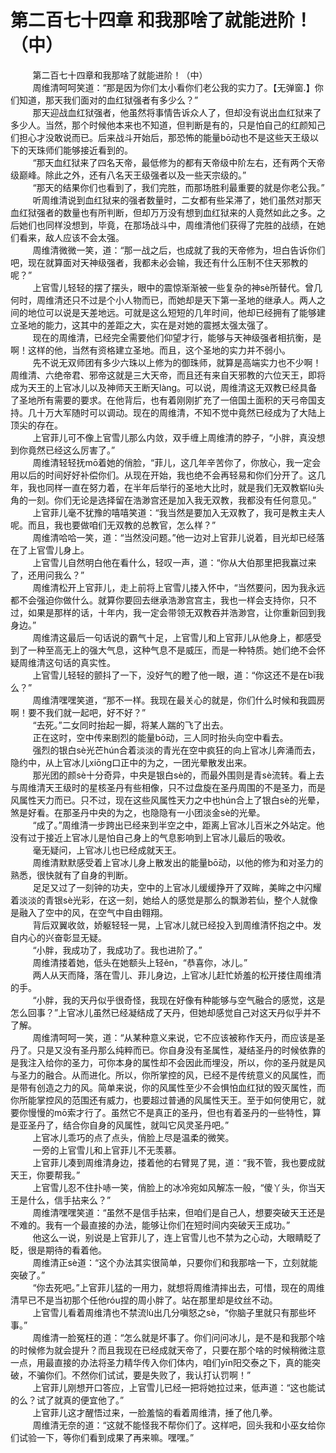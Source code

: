 <h1>第二百七十四章 和我那啥了就能进阶！（中）</h1>
<div id="content">&nbsp&nbsp&nbsp&nbsp&nbsp&nbsp&nbsp&nbsp
 第二百七十四章和我那啥了就能进阶！（中）
 <br/>&nbsp&nbsp&nbsp&nbsp&nbsp&nbsp&nbsp&nbsp
 周维清呵呵笑道：“那是因为你们太小看你们老公我的实力了。【无弹窗.】你们知道，那天我们面对的血红狱强者有多少么？”
 <br/>&nbsp&nbsp&nbsp&nbsp&nbsp&nbsp&nbsp&nbsp
 那天迎战血红狱强者，他虽然将事情告诉众人了，但却没有说出血红狱来了多少人。当然，那个时候他本来也不知道，但判断是有的，只是怕自己的红颜知己们担心才没敢说而已。后来战斗开始后，那恐怖的能量bō动也不是这些天王级以下的天珠师们能够接近看到的。
 <br/>&nbsp&nbsp&nbsp&nbsp&nbsp&nbsp&nbsp&nbsp
 “那天血红狱来了四名天帝，最低修为的都有天帝级中阶左右，还有两个天帝级巅峰。除此之外，还有八名天王级强者以及一些天宗级的。”
 <br/>&nbsp&nbsp&nbsp&nbsp&nbsp&nbsp&nbsp&nbsp
 “那天的结果你们也看到了，我们完胜，而那场胜利最重要的就是你老公我。”
 <br/>&nbsp&nbsp&nbsp&nbsp&nbsp&nbsp&nbsp&nbsp
 听周维清说到血红狱来的强者数量时，二女都有些呆滞了，她们虽然对那天血红狱强者的数量也有所判断，但却万万没有想到血红狱来的人竟然如此之多。之后她们也同样没想到，毕竟，在那场战斗中，周维清他们获得了完胜的战绩，在她们看来，敌人应该不会太强。
 <br/>&nbsp&nbsp&nbsp&nbsp&nbsp&nbsp&nbsp&nbsp
 周维清微微一笑，道：“那一战之后，也成就了我的天帝修为，坦白告诉你们吧，现在就算面对天神级强者，我都未必会输，我还有什么压制不住天邪教的呢？”
 <br/>&nbsp&nbsp&nbsp&nbsp&nbsp&nbsp&nbsp&nbsp
 上官雪儿轻轻的摆了摆头，眼中的震惊渐渐被一些复杂的神sè所替代。曾几何时，周维清还只不过是个小人物而已，而她却是天下第一圣地的继承人。两人之间的地位可以说是天差地远。可就是这么短短的几年时间，他却已经拥有了能够建立圣地的能力，这其中的差距之大，实在是对她的震撼太强太强了。
 <br/>&nbsp&nbsp&nbsp&nbsp&nbsp&nbsp&nbsp&nbsp
 现在的周维清，已经完全需要他们仰望才行，能够与天神级强者相抗衡，是啊！这样的他，当然有资格建立圣地。而且，这个圣地的实力并不弱小。
 <br/>&nbsp&nbsp&nbsp&nbsp&nbsp&nbsp&nbsp&nbsp
 先不说无双师团有多少六珠以上修为的御珠师，就算是高端实力也不少啊！周维清、六绝帝君、邪帝这就是三大天帝，而且还有来自天邪教的六位天王，即将成为天王的上官冰儿以及神师天王断天làng。可以说，周维清这无双教已经具备了圣地所有需要的要求。在他背后，也有着刚刚扩充了一倍国土面积的天弓帝国支持。几十万大军随时可以调动。现在的周维清，不知不觉中竟然已经成为了大陆上顶尖的存在。
 <br/>&nbsp&nbsp&nbsp&nbsp&nbsp&nbsp&nbsp&nbsp
 上官菲儿可不像上官雪儿那么内敛，双手缠上周维清的脖子，“小胖，真没想到你竟然已经这么厉害了。”
 <br/>&nbsp&nbsp&nbsp&nbsp&nbsp&nbsp&nbsp&nbsp
 周维清轻轻抚mō着她的俏脸，“菲儿，这几年辛苦你了，你放心，我一定会用以后的时间好好补偿你们。从现在开始，我也绝不会再轻易和你们分开了。这几年，我也同样一直在努力着，在半年后举行的圣地大比时，就是我们无双教崭lù头角的一刻。你们无论是选择留在浩渺宫还是加入我无双教，我都没有任何意见。”
 <br/>&nbsp&nbsp&nbsp&nbsp&nbsp&nbsp&nbsp&nbsp
 上官菲儿毫不犹豫的嘻嘻笑道：“我当然是要加入无双教了，我可是教主夫人呢。而且，我也要做咱们无双教的总教官，怎么样？”
 <br/>&nbsp&nbsp&nbsp&nbsp&nbsp&nbsp&nbsp&nbsp
 周维清哈哈一笑，道：“当然没问题。”他一边对上官菲儿说着，目光却已经落在了上官雪儿身上。
 <br/>&nbsp&nbsp&nbsp&nbsp&nbsp&nbsp&nbsp&nbsp
 上官雪儿自然明白他在看什么，轻叹一声，道：“你从大伯那里把我赢过来了，还用问我么？”
 <br/>&nbsp&nbsp&nbsp&nbsp&nbsp&nbsp&nbsp&nbsp
 周维清松开上官菲儿，走上前将上官雪儿搂入怀中，“当然要问，因为我永远都不会强迫你做什么。就算你要回去继承浩渺宫宫主，我也一样会支持你，只不过，如果是那样的话，十年内，我一定会带领无双教吞并浩渺宫，让你重新回到我身边。”
 <br/>&nbsp&nbsp&nbsp&nbsp&nbsp&nbsp&nbsp&nbsp
 周维清这最后一句话说的霸气十足，上官雪儿和上官菲儿从他身上，都感受到了一种至高无上的强大气息，这种气息不是威压，而是一种特质。她们绝不会怀疑周维清这句话的真实性。
 <br/>&nbsp&nbsp&nbsp&nbsp&nbsp&nbsp&nbsp&nbsp
 上官雪儿轻轻的颤抖了一下，没好气的瞪了他一眼，道：“你这还不是在bī我么？”
 <br/>&nbsp&nbsp&nbsp&nbsp&nbsp&nbsp&nbsp&nbsp
 周维清嘿嘿笑道，“那不一样。我现在最关心的就是，你们什么时候和我圆房啊！要不我们就一起吧，好不好？”
 <br/>&nbsp&nbsp&nbsp&nbsp&nbsp&nbsp&nbsp&nbsp
 “去死。”二女同时抬起一脚，将某人踹的飞了出去。
 <br/>&nbsp&nbsp&nbsp&nbsp&nbsp&nbsp&nbsp&nbsp
 正在这时，空中传来剧烈的能量bō动，三人同时抬头向空中看去。
 <br/>&nbsp&nbsp&nbsp&nbsp&nbsp&nbsp&nbsp&nbsp
 强烈的银白sè光芒hún合着淡淡的青光在空中疯狂的向上官冰儿奔涌而去，隐约中，从上官冰儿xiōng口正中的为之，一团光晕散发出来。
 <br/>&nbsp&nbsp&nbsp&nbsp&nbsp&nbsp&nbsp&nbsp
 那光团的颜sè十分奇异，中央是银白sè的，而最外围则是青sè流转。看上去与周维清天王级时的星核圣丹有些相像，只不过盘旋在圣丹周围的不是圣力，而是风属性天力而已。只不过，现在这些风属性天力之中也hún合上了银白sè的光晕，煞是好看。在那圣丹中央的为之，也隐隐有一小团淡金sè的光晕。
 <br/>&nbsp&nbsp&nbsp&nbsp&nbsp&nbsp&nbsp&nbsp
 “成了。”周维清一步跨出已经来到半空之中，距离上官冰儿百米之外站定。他没有过于接近上官冰儿是怕自己身上的气息影响到上官冰儿最后的吸收。
 <br/>&nbsp&nbsp&nbsp&nbsp&nbsp&nbsp&nbsp&nbsp
 毫无疑问，上官冰儿也已经成就天王。
 <br/>&nbsp&nbsp&nbsp&nbsp&nbsp&nbsp&nbsp&nbsp
 周维清默默感受着上官冰儿身上散发出的能量bō动，以他的修为和对圣力的熟悉，很快就有了自身的判断。
 <br/>&nbsp&nbsp&nbsp&nbsp&nbsp&nbsp&nbsp&nbsp
 足足又过了一刻钟的功夫，空中的上官冰儿缓缓挣开了双眸，美眸之中闪耀着淡淡的青银sè光彩，在这一刻，她给人的感觉是那么的飘渺若仙，整个人就像是融入了空中的风，在空气中自由翱翔。
 <br/>&nbsp&nbsp&nbsp&nbsp&nbsp&nbsp&nbsp&nbsp
 背后双翼收敛，娇躯轻轻一晃，上官冰儿就已经投入到周维清怀抱之中。发自内心的兴奋彰显无疑。
 <br/>&nbsp&nbsp&nbsp&nbsp&nbsp&nbsp&nbsp&nbsp
 “小胖，我成功了，我成功了。我也进阶了。”
 <br/>&nbsp&nbsp&nbsp&nbsp&nbsp&nbsp&nbsp&nbsp
 周维清搂着她，低头在她额头上轻ěn，“恭喜你，冰儿。”
 <br/>&nbsp&nbsp&nbsp&nbsp&nbsp&nbsp&nbsp&nbsp
 两人从天而降，落在雪儿、菲儿身边，上官冰儿赶忙娇羞的松开搂住周维清的手。
 <br/>&nbsp&nbsp&nbsp&nbsp&nbsp&nbsp&nbsp&nbsp
 “小胖，我的天丹似乎很奇怪，我现在好像有种能够与空气融合的感觉，这是怎么回事？”上官冰儿虽然已经凝结成了天丹，但她却感觉自己对这天丹似乎并不了解。
 <br/>&nbsp&nbsp&nbsp&nbsp&nbsp&nbsp&nbsp&nbsp
 周维清呵呵一笑，道：“从某种意义来说，它不应该被称作天丹，而应该是圣丹了。只是又没有圣丹那么纯粹而已。你自身没有圣属性，凝结圣丹的时候依靠的是我注入给你的圣力，可你本身的属性却不会因此而埋没，所以，你的圣丹就是风与圣力的融合。从而进化。所以，你所掌控的风，已经不是传统意义的风属性，而是带有创造之力的风。简单来说，你的风属性至少不会惧怕血红狱的毁灭属性，而你所能掌控风的范围还有威力，也要超过普通的风属性天王。至于如何使用它，就要你慢慢的mō索才行了。虽然它不是真正的圣丹，但也有着圣丹的一些特性，算是亚圣丹了，结合你自身的风属性，就叫它风灵圣丹吧。”
 <br/>&nbsp&nbsp&nbsp&nbsp&nbsp&nbsp&nbsp&nbsp
 上官冰儿乖巧的点了点头，俏脸上尽是温柔的微笑。
 <br/>&nbsp&nbsp&nbsp&nbsp&nbsp&nbsp&nbsp&nbsp
 一旁的上官雪儿和上官菲儿不无羡慕。
 <br/>&nbsp&nbsp&nbsp&nbsp&nbsp&nbsp&nbsp&nbsp
 上官菲儿凑到周维清身边，搂着他的右臂晃了晃，道：“我不管，我也要成就天王，你要帮我。”
 <br/>&nbsp&nbsp&nbsp&nbsp&nbsp&nbsp&nbsp&nbsp
 上官雪儿忍不住扑哧一笑，俏脸上的冰冷宛如风解冻一般，“傻丫头，你当天王是什么，信手拈来么？”
 <br/>&nbsp&nbsp&nbsp&nbsp&nbsp&nbsp&nbsp&nbsp
 周维清嘿嘿笑道：“虽然不是信手拈来，但咱们是自己人，想要突破天王还是不难的。我有一个最直接的办法，能够让你们在短时间内突破天王成功。”
 <br/>&nbsp&nbsp&nbsp&nbsp&nbsp&nbsp&nbsp&nbsp
 他这么一说，别说是上官菲儿了，连上官雪儿也不禁为之心动，大眼睛眨了眨，很是期待的看着他。
 <br/>&nbsp&nbsp&nbsp&nbsp&nbsp&nbsp&nbsp&nbsp
 周维清正sè道：“这个办法其实很简单，只要你们和我那啥一下，立刻就能突破了。”
 <br/>&nbsp&nbsp&nbsp&nbsp&nbsp&nbsp&nbsp&nbsp
 “你去死吧。”上官菲儿猛的一用力，就想将周维清摔出去，可惜，现在的周维清早已不是当初那个任他róu捏的周小胖了。站在那里却是纹丝不动。
 <br/>&nbsp&nbsp&nbsp&nbsp&nbsp&nbsp&nbsp&nbsp
 上官雪儿看着周维清也不禁流lù出几分嗔怒之sè，“你脑子里就只有那些坏事。”
 <br/>&nbsp&nbsp&nbsp&nbsp&nbsp&nbsp&nbsp&nbsp
 周维清一脸冤枉的道：“怎么就是坏事了。你们问问冰儿，是不是和我那个啥的时候修为就会提升？而且我现在已经成就天帝了，只要在那个啥的时候稍微注意一点，用最直接的办法将圣力精华传入你们体内，咱们yīn阳交泰之下，真的能突破，不骗你们。不然你们试试，要是失败了，我认打认罚啊！”
 <br/>&nbsp&nbsp&nbsp&nbsp&nbsp&nbsp&nbsp&nbsp
 上官菲儿刚想开口答应，上官雪儿已经一把将她拉过来，低声道：“这也能试的么？试了就真的便宜他了。”
 <br/>&nbsp&nbsp&nbsp&nbsp&nbsp&nbsp&nbsp&nbsp
 上官菲儿这才醒悟过来，一脸羞恼的看着周维清，捶了他几拳。
 <br/>&nbsp&nbsp&nbsp&nbsp&nbsp&nbsp&nbsp&nbsp
 周维清无奈的道：“这就不能怪我不帮你们了。这样吧，回头我和小巫女给你们试验一下，等你们看到成果了再来嘛。嘿嘿。”
 <br/>&nbsp&nbsp&nbsp&nbsp&nbsp&nbsp&nbsp&nbsp
 <br/>&nbsp&nbsp&nbsp&nbsp&nbsp&nbsp&nbsp&nbsp
</div>
